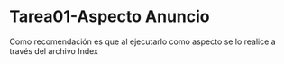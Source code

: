 # Tarea01-Aspecto Anuncio
Como recomendación es que al ejecutarlo como aspecto se lo realice a través del archivo Index

